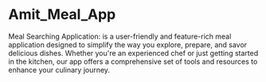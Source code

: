 # Amit_Meal_App
Meal Searching Application: is a user-friendly and feature-rich meal application designed to simplify the way you explore, prepare, and savor delicious dishes. Whether you're an experienced chef or just getting started in the kitchen, our app offers a comprehensive set of tools and resources to enhance your culinary journey.
